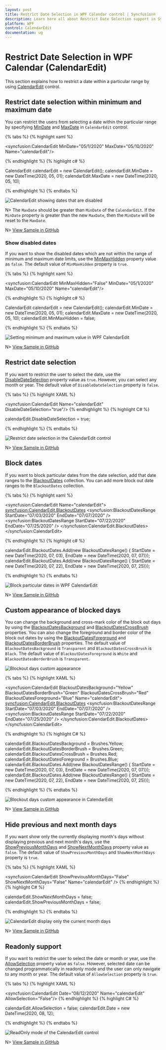 ```yaml
---
layout: post
title: Restrict Date Selection in WPF Calendar control | Syncfusion®
description: Learn here all about Restrict Date Selection support in Syncfusion® WPF Calendar (CalendarEdit) control and more.
platform: WPF
control: CalendarEdit
documentation: ug
---
```


# Restrict Date Selection in WPF Calendar (CalendarEdit)

This section explains how to restrict a date within a particular range by using [CalendarEdit](https://help.syncfusion.com/cr/wpf/Syncfusion.Windows.Shared.CalendarEdit.html) control.

## Restrict date selection within minimum and maximum date

You can restrict the users from selecting a date within the particular range by specifying [MinDate](https://help.syncfusion.com/cr/wpf/Syncfusion.Windows.Shared.CalendarEdit.html#Syncfusion_Windows_Shared_CalendarEdit_MinDate) and [MaxDate](https://help.syncfusion.com/cr/wpf/Syncfusion.Windows.Shared.CalendarEdit.html#Syncfusion_Windows_Shared_CalendarEdit_MaxDate) in `CalendarEdit` control.

{% tabs %}
{% highlight xaml %}

<!--Setting date range -->
<syncfusion:CalendarEdit MinDate="05/1/2020" 
                         MaxDate="05/10/2020"
                         Name="calendarEdit"/>

{% endhighlight  %}
{% highlight c# %}

CalendarEdit calendarEdit = new CalendarEdit();
calendarEdit.MinDate = new DateTime(2020, 05, 01);
calendarEdit.MaxDate = new DateTime(2020, 05, 10);

{% endhighlight  %}
{% endtabs %}

![CalendarEdit showing dates that are disabled](Getting-Started_images/wpf-calendar-control-min-max-dates.png)

N> The `MaxDate` should be greater than `MinDate` of the `CalendarEdit`. If the `MinDate` property is greater than the new `MaxDate`, then the `MinDate` will be reset to the `MaxDate`.

N> [View Sample in GitHub](https://github.com/SyncfusionExamples/syncfusin-wpf-calendar-examples/tree/master/Samples/Restrict-Date)

### Show disabled dates 

If you want to show the disabled dates which are not within the range of minimum and maximum date limits, use the [MinMaxHidden](https://help.syncfusion.com/cr/wpf/Syncfusion.Windows.Shared.CalendarEdit.html#Syncfusion_Windows_Shared_CalendarEdit_MinMaxHidden) property value as `false`. The default value of `MinMaxHidden` property is `true`. 

{% tabs %}
{% highlight xaml %}

<syncfusion:CalendarEdit MinMaxHidden="False"
                         MinDate="05/1/2020" 
                         MaxDate="05/10/2020"
                         Name="calendarEdit"/>

{% endhighlight  %}
{% highlight c# %}

CalendarEdit calendarEdit = new CalendarEdit();
calendarEdit.MinDate = new DateTime(2020, 05, 01);
calendarEdit.MaxDate = new DateTime(2020, 05, 10);
calendarEdit.MinMaxHidden = false;

{% endhighlight  %}
{% endtabs %}

![Setting minimum and maximum value in WPF CalendarEdit](Restrict-Date-Selection_images/MinMaxHidden.png)

N> [View Sample in GitHub](https://github.com/SyncfusionExamples/syncfusin-wpf-calendar-examples/tree/master/Samples/Restrict-Date)

## Restrict date selection

If you want to restrict the user to select the date, use the [DisableDateSelection](https://help.syncfusion.com/cr/wpf/Syncfusion.Windows.Shared.CalendarEdit.html#Syncfusion_Windows_Shared_CalendarEdit_DisableDateSelection) property value as `true`. However, you can select any month or year. The default value of `DisableDateSelection` property is `false`.

{% tabs %}
{% highlight XAML %}

<syncfusion:CalendarEdit Name="calendarEdit" 
                         DisableDateSelection="true"/>
{% endhighlight %}
{% highlight C# %}

calendarEdit.DisableDateSelection = true;

{% endhighlight %}
{% endtabs %}

![Restrict date selection in the CalendarEdit control](Restrict-Date-Selection_images/DisableDateSelection.png)

N> [View Sample in GitHub](https://github.com/SyncfusionExamples/syncfusin-wpf-calendar-examples/tree/master/Samples/Restrict-Date)

## Block dates

If you want to block particular dates from the date selection, add that date ranges to the [BlackoutDates](https://help.syncfusion.com/cr/wpf/Syncfusion.Windows.Shared.CalendarEdit.html#Syncfusion_Windows_Shared_CalendarEdit_BlackoutDates) collection. You can add more block out date ranges to the `BlackoutDates` collection.

{% tabs %}
{% highlight xaml %}

<syncfusion:CalendarEdit Name="calendarEdit">
    <syncfusion:CalendarEdit.BlackoutDates>
        <syncfusion:BlackoutDatesRange StartDate="07/03/2020"
                                       EndDate="07/07/2020" />
        <syncfusion:BlackoutDatesRange StartDate="07/22/2020" 
                                       EndDate="07/25/2020" />
    </syncfusion:CalendarEdit.BlackoutDates>
</syncfusion:CalendarEdit>

{% endhighlight %}
{% highlight c# %}

calendarEdit.BlackoutDates.Add(new BlackoutDatesRange() {
    StartDate = new DateTime(2020, 07, 03),
    EndDate = new DateTime(2020, 07, 07)});
calendarEdit.BlackoutDates.Add(new BlackoutDatesRange() {
    StartDate = new DateTime(2020, 07, 22), 
    EndDate = new DateTime(2020, 07, 25)});

{% endhighlight %}
{% endtabs %}

![Block particular dates in WPF CalendarEdit](Getting-Started_images/BlackOutDays.png)

N> [View Sample in GitHub](https://github.com/SyncfusionExamples/syncfusin-wpf-calendar-examples/tree/master/Samples/Blackoutdates)

## Custom appearance of blocked days

You can change the background and cross-mark color of the block out days by using the [BlackoutDatesBackground](https://help.syncfusion.com/cr/wpf/Syncfusion.Windows.Shared.CalendarEdit.html#Syncfusion_Windows_Shared_CalendarEdit_BlackoutDatesBackground) and [BlackoutDatesCrossBrush](https://help.syncfusion.com/cr/wpf/Syncfusion.Windows.Shared.CalendarEdit.html#Syncfusion_Windows_Shared_CalendarEdit_BlackoutDatesCrossBrush) properties. You can also change the foreground and border color of the block out dates by using the [BlackoutDatesForeground](https://help.syncfusion.com/cr/wpf/Syncfusion.Windows.Shared.CalendarEdit.html#Syncfusion_Windows_Shared_CalendarEdit_BlackoutDatesForeground) and [BlackoutDatesBorderBrush](https://help.syncfusion.com/cr/wpf/Syncfusion.Windows.Shared.CalendarEdit.html#Syncfusion_Windows_Shared_CalendarEdit_BlackoutDatesBorderBrush) properties. The default value of `BlackoutDatesBackground` is `Transparent` and `BlackoutDatesCrossBrush` is `Black`. The default value of `BlackoutDatesForeground` is `White` and `BlackoutDatesBorderBrush` is `Transparent`.

![Blockout days custom appearance](Restrict-Date-Selection_images/BlockOut.png)

{% tabs %}
{% highlight XAML %}

<syncfusion:CalendarEdit BlackoutDatesBackground="Yellow" 
                         BlackoutDatesBorderBrush="Green"
                         BlackoutDatesCrossBrush="Red" 
                         BlackoutDatesForeground="Blue" 
                         Name="calendarEdit">
    <syncfusion:CalendarEdit.BlackoutDates>
        <syncfusion:BlackoutDatesRange StartDate="07/03/2020"
                                       EndDate="07/07/2020" />
        <syncfusion:BlackoutDatesRange StartDate="07/22/2020" 
                                       EndDate="07/25/2020" />
    </syncfusion:CalendarEdit.BlackoutDates>
</syncfusion:CalendarEdit>

{% endhighlight %}
{% highlight C# %}

calendarEdit.BlackoutDatesBackground = Brushes.Yellow;
calendarEdit.BlackoutDatesBorderBrush = Brushes.Green;
calendarEdit.BlackoutDatesCrossBrush = Brushes.Red;
calendarEdit.BlackoutDatesForeground = Brushes.Blue;
calendarEdit.BlackoutDates.Add(new BlackoutDatesRange() {
    StartDate = new DateTime(2020, 07, 03),
    EndDate = new DateTime(2020, 07, 07)});
calendarEdit.BlackoutDates.Add(new BlackoutDatesRange() {
    StartDate = new DateTime(2020, 07, 22), 
    EndDate = new DateTime(2020, 07, 25)});

{% endhighlight %}
{% endtabs %}

![Blockout days custom appearance in CalendarEdit](Restrict-Date-Selection_images/BlockOutDays.png)

N> [View Sample in GitHub](https://github.com/SyncfusionExamples/syncfusin-wpf-calendar-examples/tree/master/Samples/Blackoutdates)

## Hide previous and next month days

If you want show only the currently displaying month's days without displaying previous and next month's days, use the [ShowPreviousMonthDays](https://help.syncfusion.com/cr/wpf/Syncfusion.Windows.Shared.CalendarEdit.html#Syncfusion_Windows_Shared_CalendarEdit_ShowPreviousMonthDays) and [ShowNextMonthDays](https://help.syncfusion.com/cr/wpf/Syncfusion.Windows.Shared.CalendarEdit.html#Syncfusion_Windows_Shared_CalendarEdit_ShowNextMonthDays) property value as `false`. The default value of `ShowPreviousMonthDays` and `ShowNextMonthDays` property is `true`.

{% tabs %}
{% highlight XAML %}

<syncfusion:CalendarEdit ShowPreviousMonthDays="False"
                         ShowNextMonthDays="False"
                         Name="calendarEdit" />
{% endhighlight %}
{% highlight C# %}

calendarEdit.ShowNextMonthDays = false;
calendarEdit.ShowPreviousMonthDays = false;

{% endhighlight %}
{% endtabs %}

![CalendarEdit display only the current month days](Restrict-Date-Selection_images/ShowCurrentMonthDays.png)

N> [View Sample in GitHub](https://github.com/SyncfusionExamples/syncfusin-wpf-calendar-examples/tree/master/Samples/Restrict-Date)

## Readonly support

If you want to restrict the user to select the date or month or year, use the [AllowSelection](https://help.syncfusion.com/cr/wpf/Syncfusion.Windows.Shared.CalendarEdit.html#Syncfusion_Windows_Shared_CalendarEdit_AllowSelection) property value as `false`. However, selected date can be changed programmatically in readonly mode and the user can only navigate to any month or year. The default value of `AllowSelection` property is `true`.

{% tabs %}
{% highlight XAML %}

<syncfusion:CalendarEdit Date="08/12/2020"
                         Name="calendarEdit" 
                         AllowSelection="False"/>
{% endhighlight %}
{% highlight C# %}

calendarEdit.AllowSelection = false;
calendarEdit.Date = new DateTime(2020, 08, 12);

{% endhighlight %}
{% endtabs %}

![ReadOnly mode of the CalendarEdit control](Restrict-Date-Selection_images/AllowSelection.png)

N> [View Sample in GitHub](https://github.com/SyncfusionExamples/syncfusin-wpf-calendar-examples/tree/master/Samples/Restrict-Date)

